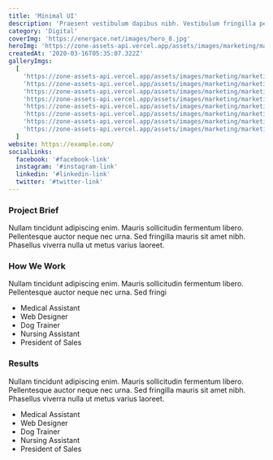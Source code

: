 ```yaml
---
title: 'Minimal UI'
description: 'Praesent vestibulum dapibus nibh. Vestibulum fringilla pede sit amet augue. '
category: 'Digital'
coverImg: 'https://energace.net/images/hero_8.jpg'
heroImg: 'https://zone-assets-api.vercel.app/assets/images/marketing/marketing_hero.jpg'
createdAt: '2020-03-16T05:35:07.322Z'
galleryImgs:
  [
    'https://zone-assets-api.vercel.app/assets/images/marketing/marketing_1.jpg',
    'https://zone-assets-api.vercel.app/assets/images/marketing/marketing_2.jpg',
    'https://zone-assets-api.vercel.app/assets/images/marketing/marketing_3.jpg',
    'https://zone-assets-api.vercel.app/assets/images/marketing/marketing_4.jpg',
    'https://zone-assets-api.vercel.app/assets/images/marketing/marketing_5.jpg',
    'https://zone-assets-api.vercel.app/assets/images/marketing/marketing_6.jpg',
    'https://zone-assets-api.vercel.app/assets/images/marketing/marketing_7.jpg',
    'https://zone-assets-api.vercel.app/assets/images/marketing/marketing_8.jpg',
  ]
website: https://example.com/
socialLinks:
  facebook: '#facebook-link'
  instagram: '#instagram-link'
  linkedin: '#linkedin-link'
  twitter: '#twitter-link'
---
```


### Project Brief

Nullam tincidunt adipiscing enim. Mauris sollicitudin fermentum libero. Pellentesque auctor neque nec urna. Sed fringilla mauris sit amet nibh. Phasellus viverra nulla ut metus varius laoreet.

### How We Work

Nullam tincidunt adipiscing enim. Mauris sollicitudin fermentum libero. Pellentesque auctor neque nec urna. Sed fringi

- Medical Assistant
- Web Designer
- Dog Trainer
- Nursing Assistant
- President of Sales

### Results

Nullam tincidunt adipiscing enim. Mauris sollicitudin fermentum libero. Pellentesque auctor neque nec urna. Sed fringilla mauris sit amet nibh. Phasellus viverra nulla ut metus varius laoreet.

- Medical Assistant
- Web Designer
- Dog Trainer
- Nursing Assistant
- President of Sales
